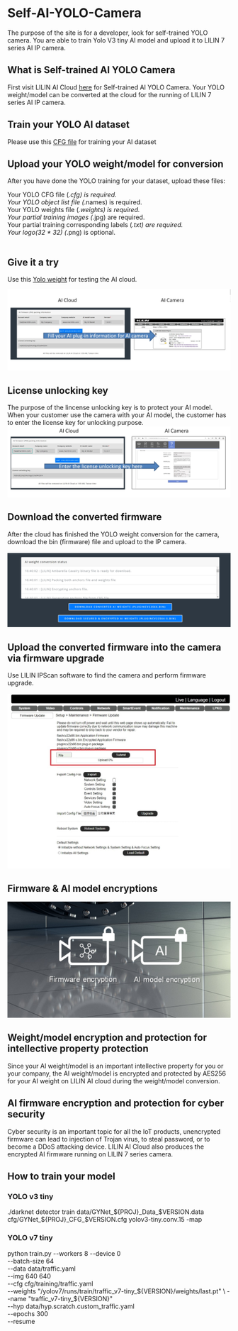 # Self-AI-YOLO-Camera

The purpose of the site is for a developer, look for self-trained YOLO camera.  You are able to train Yolo V3 tiny AI model and upload it to LILIN 7 series AI IP camera.

## What is Self-trained AI YOLO Camera
First visit LILIN AI Cloud [here](https://ai.meritlilin.com.tw/) for Self-trained AI YOLO Camera.  Your YOLO weight/model can be converted at the cloud for the running of LILIN 7 series AI IP camera.

## Train your YOLO AI dataset
Please use this [CFG file](https://github.com/LILINOpenGitHub/Self-AI-YOLO-Camera/blob/main/Yolo%20V3%20tiny%20model/GYNet_Traffic_Tiny_CFG_1.0.6.cfg) for training your AI dataset

## Upload your YOLO weight/model for conversion
After you have done the YOLO training for your dataset, upload these files:

Your YOLO CFG file (*.cfg) is required. <BR>
Your YOLO object list file (*.names) is required. <BR>
Your YOLO weights file (*.weights) is required. <BR>
Your partial training images (*.jpg) are required. <BR>
Your partial training corresponding labels (*.txt) are required. <BR>
Your logo(32 * 32) (*.png) is optional. <BR>
<BR>
  
## Give it a try
Use this [Yolo weight](https://www.dropbox.com/sh/ono4g4yfbdje48n/AACV56MMq7jEgcl7fv0W726Oa?dl=0) for testing the AI cloud.
  
![image](https://github.com/LILINOpenGitHub/Self-AI-YOLO-Camera/blob/main/images/conversion.jpg)

## License unlocking key
The purpose of the lincense unlocking key is to protect your AI model.  When your customer use the camera with your AI model, the customer has to enter the license key for unlocking purpose.
![image](https://github.com/LILINOpenGitHub/Self-AI-YOLO-Camera/blob/main/images/license1.jpg)
## Download the converted firmware
After the cloud has finished the YOLO weight conversion for the camera, download the bin (firmware) file and upload to the IP camera.
<BR>
<BR>
![image](https://github.com/LILINOpenGitHub/Self-AI-YOLO-Camera/blob/main/images/pic04.jpg)
## Upload the converted firmware into the camera via firmware upgrade
Use LILIN IPScan software to find the camera and perform firmware upgrade.
<BR>
<BR>
![image](https://github.com/LILINOpenGitHub/Self-AI-YOLO-Camera/blob/main/images/pic03.jpg)
## Firmware & AI model encryptions
![image](https://github.com/LILINOpenGitHub/Self-AI-YOLO-Camera/blob/main/images/pic10en.jpg)
  
## Weight/model encryption and protection for intellective property protection
Since your AI weight/model is an important intellective property for you or your company, the AI weight/model is encrypted and protected by AES256 for your AI weight on LILIN AI cloud during the weight/model conversion.
  
## AI firmware encryption and protection for cyber security
Cyber security is an important topic for all the IoT products, unencrypted firmware can lead to injection of Trojan virus, to steal password, or to become a DDoS attacking device.  LILIN AI Cloud also produces the encrypted AI firmware running on LILIN 7 series camera. 

## How to train your model
### YOLO v3 tiny
./darknet detector train data/GYNet_${PROJ}_Data_$VERSION.data cfg/GYNet_${PROJ}_CFG_$VERSION.cfg yolov3-tiny.conv.15 -map

### YOLO v7 tiny
python train.py --workers 8 --device 0 \
    --batch-size 64 \
    --data data/traffic.yaml \
    --img 640 640 \
    --cfg cfg/training/traffic.yaml \
    --weights "/yolov7/runs/train/traffic_v7-tiny_${VERSION}/weights/last.pt" \
    --name "traffic_v7-tiny_${VERSION}" \
    --hyp data/hyp.scratch.custom_traffic.yaml \
    --epochs 300 \
    --resume


